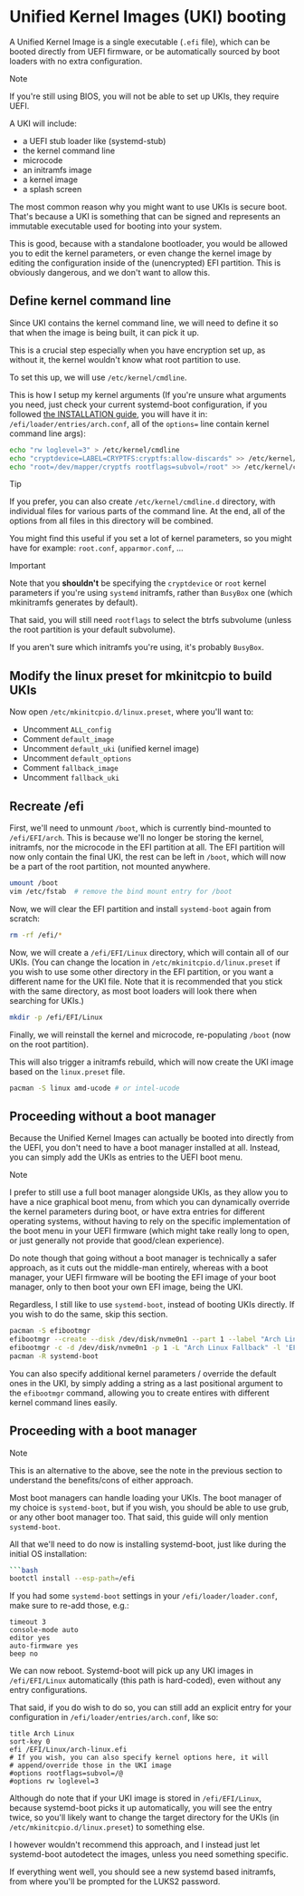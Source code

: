 # Unified Kernel Images (UKI) booting

A Unified Kernel Image is a single executable (`.efi` file), which can be
booted directly from UEFI firmware, or be automatically sourced by boot loaders
with no extra configuration.

> [!NOTE]
> If you're still using BIOS, you will not be able to set up UKIs, they require
> UEFI.

A UKI will include:

- a UEFI stub loader like (systemd-stub)
- the kernel command line
- microcode
- an initramfs image
- a kernel image
- a splash screen

The most common reason why you might want to use UKIs is secure boot. That's
because a UKI is something that can be signed and represents an immutable
executable used for booting into your system.

This is good, because with a standalone bootloader, you would be allowed you to
edit the kernel parameters, or even change the kernel image by editing the
configuration inside of the (unencrypted) EFI partition. This is obviously
dangerous, and we don't want to allow this.

## Define kernel command line

Since UKI contains the kernel command line, we will need to define it so that
when the image is being built, it can pick it up.

This is a crucial step especially when you have encryption set up, as without
it, the kernel wouldn't know what root partition to use.

To set this up, we will use `/etc/kernel/cmdline`.

This is how I setup my kernel arguments (If you're unsure what arguments you
need, just check your current systemd-boot configuration, if you followed [the
INSTALLATION guide](./01_INSTALLATION.md), you will have it in:
`/efi/loader/entries/arch.conf`, all of the `options=` line contain
kernel command line args):

```bash
echo "rw loglevel=3" > /etc/kernel/cmdline
echo "cryptdevice=LABEL=CRYPTFS:cryptfs:allow-discards" >> /etc/kernel/cmdline
echo "root=/dev/mapper/cryptfs rootflags=subvol=/root" >> /etc/kernel/cmdline
```

<!-- markdownlint-disable MD028 -->

> [!TIP]
> If you prefer, you can also create `/etc/kernel/cmdline.d` directory, with
> individual files for various parts of the command line. At the end, all of the
> options from all files in this directory will be combined.
>
> You might find this useful if you set a lot of kernel parameters, so you might
> have for example: `root.conf`, `apparmor.conf`, ...

> [!IMPORTANT]
> Note that you **shouldn't** be specifying the `cryptdevice` or `root` kernel
> parameters if you're using `systemd` initramfs, rather than `BusyBox` one
> (which mkinitramfs generates by default).
>
> That said, you will still need `rootflags` to select the btrfs subvolume
> (unless the root partition is your default subvolume).
>
> If you aren't sure which initramfs you're using, it's probably `BusyBox`.

<!-- markdownlint-disable MD028 -->

## Modify the linux preset for mkinitcpio to build UKIs

Now open `/etc/mkinitcpio.d/linux.preset`, where you'll want to:

- Uncomment `ALL_config`
- Comment `default_image`
- Uncomment `default_uki` (unified kernel image)
- Uncomment `default_options`
- Comment `fallback_image`
- Uncomment `fallback_uki`

## Recreate /efi

First, we'll need to unmount `/boot`, which is currently bind-mounted to
`/efi/EFI/arch`. This is because we'll no longer be storing the kernel,
initramfs, nor the microcode in the EFI partition at all. The EFI partition will
now only contain the final UKI, the rest can be left in `/boot`, which will now
be a part of the root partition, not mounted anywhere.

```bash
umount /boot
vim /etc/fstab  # remove the bind mount entry for /boot
```

Now, we will clear the EFI partition and install `systemd-boot` again from
scratch:

```bash
rm -rf /efi/*
```

Now, we will create a `/efi/EFI/Linux` directory, which will contain all of our
UKIs. (You can change the location in `/etc/mkinitcpio.d/linux.preset` if you
wish to use some other directory in the EFI partition, or you want a different
name for the UKI file. Note that it is recommended that you stick with the same
directory, as most boot loaders will look there when searching for UKIs.)

```bash
mkdir -p /efi/EFI/Linux
```

Finally, we will reinstall the kernel and microcode, re-populating `/boot` (now
on the root partition).

This will also trigger a initramfs rebuild, which will now create the UKI image
based on the `linux.preset` file.

```bash
pacman -S linux amd-ucode # or intel-ucode
```

## Proceeding without a boot manager

Because the Unified Kernel Images can actually be booted into directly from the
UEFI, you don't need to have a boot manager installed at all. Instead, you can
simply add the UKIs as entries to the UEFI boot menu.

> [!NOTE]
> I prefer to still use a full boot manager alongside UKIs, as they allow you to
> have a nice graphical boot menu, from which you can dynamically override the
> kernel parameters during boot, or have extra entries for different operating
> systems, without having to rely on the specific implementation of the boot
> menu in your UEFI firmware (which might take really long to open, or just
> generally not provide that good/clean experience).
>
> Do note though that going without a boot manager is technically a safer
> approach, as it cuts out the middle-man entirely, whereas with a boot manager,
> your UEFI firmware will be booting the EFI image of your boot manager, only to
> then boot your own EFI image, being the UKI.
>
> Regardless, I still like to use `systemd-boot`, instead of booting UKIs
> directly. If you wish to do the same, skip this section.

<!-- markdownlint-disable MD013 -->

```bash
pacman -S efibootmgr
efibootmgr --create --disk /dev/disk/nvme0n1 --part 1 --label "Arch Linux" --loader 'EFI\Linux\arch-linux.efi' --unicode
efibootmgr -c -d /dev/disk/nvme0n1 -p 1 -L "Arch Linux Fallback" -l 'EFI\Linux\arch-linux-fallback.efi' -u
pacman -R systemd-boot
```

<!-- markdownlint-enable MD013 -->

You can also specify additional kernel parameters / override the default ones in
the UKI, by simply adding a string as a last positional argument to the
`efibootmgr` command, allowing you to create entires with different kernel
command lines easily.

## Proceeding with a boot manager

> [!NOTE]
> This is an alternative to the above, see the note in the previous section to
> understand the benefits/cons of either approach.

Most boot managers can handle loading your UKIs. The boot manager of my choice
is `systemd-boot`, but if you wish, you should be able to use grub, or any other
boot manager too. That said, this guide will only mention `systemd-boot`.

All that we'll need to do now is installing systemd-boot, just like during the
initial OS installation:

````bash
```bash
bootctl install --esp-path=/efi
````

If you had some `systemd-boot` settings in your `/efi/loader/loader.conf`, make sure to re-add those, e.g.:

```text
timeout 3
console-mode auto
editor yes
auto-firmware yes
beep no
```

We can now reboot. Systemd-boot will pick up any UKI images in `/efi/EFI/Linux`
automatically (this path is hard-coded), even without any entry configurations.

That said, if you do wish to do so, you can still add an explicit entry for your
configuration in `/efi/loader/entries/arch.conf`, like so:

```text
title Arch Linux
sort-key 0
efi /EFI/Linux/arch-linux.efi
# If you wish, you can also specify kernel options here, it will
# append/override those in the UKI image
#options rootflags=subvol=/@
#options rw loglevel=3
```

Although do note that if your UKI image is stored in `/efi/EFI/Linux`, because
systemd-boot picks it up automatically, you will see the entry twice, so you'll
likely want to change the target directory for the UKIs (in
`/etc/mkinitcpio.d/linux.preset`) to something else.

I however wouldn't recommend this approach, and I instead just let systemd-boot
autodetect the images, unless you need something specific.

If everything went well, you should see a new systemd based initramfs, from
where you'll be prompted for the LUKS2 password.
